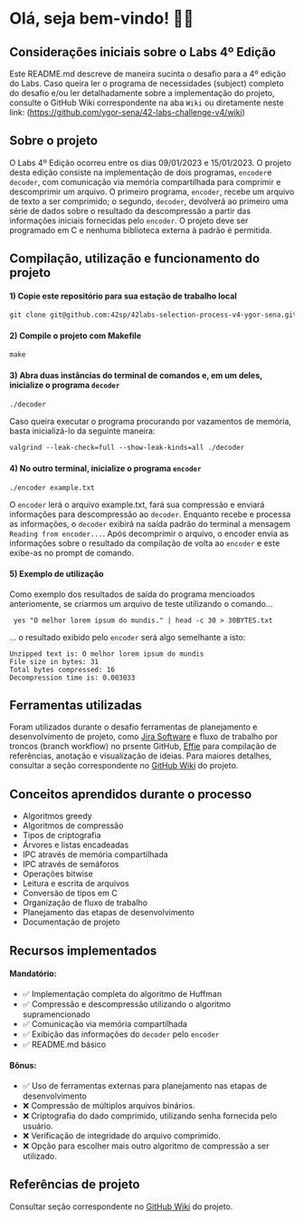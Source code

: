 # Olá, seja bem-vindo! 👋🏻

## Considerações iniciais sobre o Labs 4º Edição

Este README.md descreve de maneira sucinta o desafio para a 4º edição do Labs. Caso queira ler o programa de necessidades (subject) completo do desafio e/ou ler detalhadamente sobre a implementação do projeto, consulte o GitHub Wiki correspondente na aba `Wiki` ou diretamente neste link: (https://github.com/ygor-sena/42-labs-challenge-v4/wiki)

## Sobre o projeto

O Labs 4º Edição ocorreu entre os dias 09/01/2023 e 15/01/2023.
O projeto desta edição consiste na implementação de dois programas, `encoder`e `decoder`, com comunicação via memória compartilhada para comprimir e descomprimir um arquivo. O primeiro programa, `encoder`, recebe um arquivo de texto a ser comprimido; o segundo, `decoder`, devolverá ao primeiro uma série de dados sobre o resultado da descompressão a partir das informações iniciais fornecidas pelo `encoder`. O projeto deve ser programado em C e nenhuma biblioteca externa à padrão é permitida.

## Compilação, utilização e funcionamento do projeto

#### 1) Copie este repositório para sua estação de trabalho local

```html
git clone git@github.com:42sp/42labs-selection-process-v4-ygor-sena.git
```

#### 2) Compile o projeto com Makefile

```html
make
```

#### 3) Abra duas instâncias do terminal de comandos e, em um deles, inicialize o programa `decoder`

```html
./decoder
```

Caso queira executar o programa procurando por vazamentos de memória, basta inicializá-lo da seguinte maneira:

```html
valgrind --leak-check=full --show-leak-kinds=all ./decoder
```

#### 4) No outro terminal, inicialize o programa `encoder`

```html
./encoder example.txt
```

O `encoder` lerá o arquivo example.txt, fará sua compressão e enviará informações para descompressão ao `decoder`. Enquanto recebe e processa as informações, o `decoder` exibirá na saída padrão do terminal a mensagem `Reading from encoder...`. Após decomprimir o arquivo, o encoder envia as informações sobre o resultado da compilação de volta ao `encoder` e este exibe-as no prompt de comando.

#### 5) Exemplo de utilização

Como exemplo dos resultados de saída do programa mencioados anteriomente, se criarmos um arquivo de teste utilizando o comando...

```
 yes "O melhor lorem ipsum do mundis." | head -c 30 > 30BYTES.txt
```

... o resultado exibido pelo `encoder` será algo semelhante a isto:

```
Unzipped text is: O melhor lorem ipsum do mundis
File size in bytes: 31
Total bytes compressed: 16
Decompression time is: 0.003033
```

## Ferramentas utilizadas

Foram utilizados durante o desafio ferramentas de planejamento e desenvolvimento de projeto, como [Jira Software](https://www.atlassian.com/software/jira?&aceid=&adposition=&adgroup=144583555677&campaign=19313279983&creative=642044821574&device=c&keyword=jira&matchtype=e&network=g&placement=&ds_kids=p74591032830&ds_e=GOOGLE&ds_eid=700000001558501&ds_e1=GOOGLE&gclid=CjwKCAiA5Y6eBhAbEiwA_2ZWIVs7OG0HiV4C44cOCe5FxJGUo46e__WcWF0gflyWMFt_ER08gwYGChoCdeIQAvD_BwE&gclsrc=aw.ds) e fluxo de trabalho por troncos (branch workflow) no prsente GitHub, [Effie](https://www.effie.pro/) para compilação de referências, anotação e visualização de ideias. Para maiores detalhes, consultar a seção correspondente no [GitHub Wiki](https://github.com/ygor-sena/42-labs-challenge-v4/wiki/Ferramentas-utilizadas) do projeto.

## Conceitos aprendidos durante o processo

- Algoritmos greedy 
- Algoritmos de compressão
- Tipos de criptografia
- Árvores e listas encadeadas
- IPC através de memória compartilhada
- IPC através de semáforos
- Operações bitwise
- Leitura e escrita de arquivos
- Conversão de tipos em C
- Organização de fluxo de trabalho
- Planejamento das etapas de desenvolvimento
- Documentação de projeto

## Recursos implementados

#### Mandatório: 
- ✅ Implementação completa do algoritmo de Huffman
- ✅ Compressão e descompressão utilizando o algoritmo supramencionado
- ✅ Comunicação via memória compartilhada
- ✅ Exibição das informações do `decoder` pelo `encoder`
- ✅ README.md básico

#### Bônus:
- ✅ Uso de ferramentas externas para planejamento nas etapas de desenvolvimento
- ❌ Compressão de múltiplos arquivos binários.
- ❌ Criptografia do dado comprimido, utilizando senha fornecida pelo usuário.
- ❌ Verificação de integridade do arquivo comprimido.
- ❌ Opção para escolher mais outro algoritmo de compressão a ser utilizado.

## Referências de projeto

Consultar seção correspondente no [GitHub Wiki](https://github.com/ygor-sena/42-labs-challenge-v4/wiki/Refer%C3%AAncias-de-projeto) do projeto.
